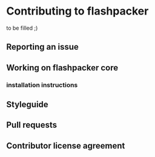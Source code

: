 # Contributing to flashpacker

to be filled ;)

## Reporting an issue

## Working on flashpacker core

### installation instructions

## Styleguide

## Pull requests

## Contributor license agreement
